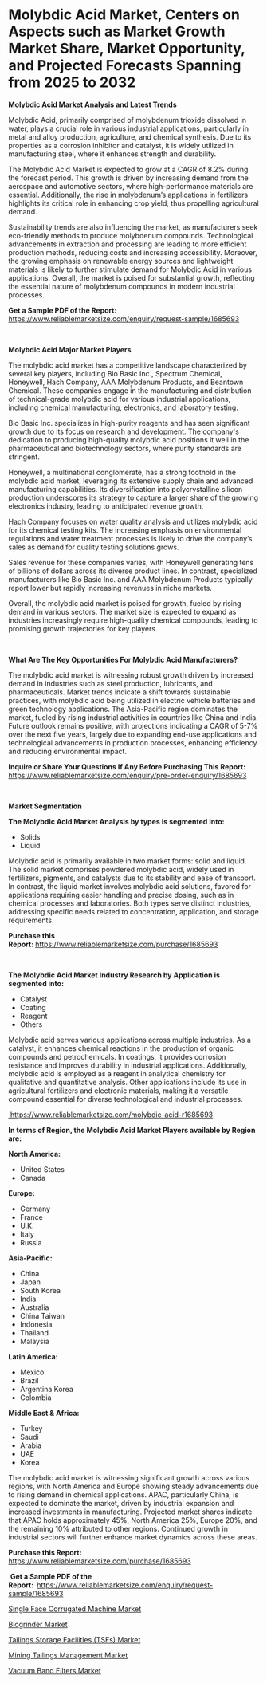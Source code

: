 <p><h1>Molybdic Acid Market, Centers on Aspects such as Market Growth Market Share, Market Opportunity, and Projected Forecasts Spanning from 2025 to 2032</h1></p><p><strong>Molybdic Acid Market Analysis and Latest Trends</strong></p>
<p><p>Molybdic Acid, primarily comprised of molybdenum trioxide dissolved in water, plays a crucial role in various industrial applications, particularly in metal and alloy production, agriculture, and chemical synthesis. Due to its properties as a corrosion inhibitor and catalyst, it is widely utilized in manufacturing steel, where it enhances strength and durability. </p><p>The Molybdic Acid Market is expected to grow at a CAGR of 8.2% during the forecast period. This growth is driven by increasing demand from the aerospace and automotive sectors, where high-performance materials are essential. Additionally, the rise in molybdenum’s applications in fertilizers highlights its critical role in enhancing crop yield, thus propelling agricultural demand. </p><p>Sustainability trends are also influencing the market, as manufacturers seek eco-friendly methods to produce molybdenum compounds. Technological advancements in extraction and processing are leading to more efficient production methods, reducing costs and increasing accessibility. Moreover, the growing emphasis on renewable energy sources and lightweight materials is likely to further stimulate demand for Molybdic Acid in various applications. Overall, the market is poised for substantial growth, reflecting the essential nature of molybdenum compounds in modern industrial processes.</p></p>
<p><strong>Get a Sample PDF of the Report:&nbsp;</strong> <a href="https://www.reliablemarketsize.com/enquiry/request-sample/1685693?utm_campaign=1885&utm_medium=2&utm_source=Github&utm_content=ia&utm_term=24032025&utm_id=molybdic-acid">https://www.reliablemarketsize.com/enquiry/request-sample/1685693</a></p>
<p>&nbsp;</p>
<p><strong>Molybdic Acid Major Market Players</strong></p>
<p><p>The molybdic acid market has a competitive landscape characterized by several key players, including Bio Basic Inc., Spectrum Chemical, Honeywell, Hach Company, AAA Molybdenum Products, and Beantown Chemical. These companies engage in the manufacturing and distribution of technical-grade molybdic acid for various industrial applications, including chemical manufacturing, electronics, and laboratory testing.</p><p>Bio Basic Inc. specializes in high-purity reagents and has seen significant growth due to its focus on research and development. The company's dedication to producing high-quality molybdic acid positions it well in the pharmaceutical and biotechnology sectors, where purity standards are stringent.</p><p>Honeywell, a multinational conglomerate, has a strong foothold in the molybdic acid market, leveraging its extensive supply chain and advanced manufacturing capabilities. Its diversification into polycrystalline silicon production underscores its strategy to capture a larger share of the growing electronics industry, leading to anticipated revenue growth.</p><p>Hach Company focuses on water quality analysis and utilizes molybdic acid for its chemical testing kits. The increasing emphasis on environmental regulations and water treatment processes is likely to drive the company’s sales as demand for quality testing solutions grows.</p><p>Sales revenue for these companies varies, with Honeywell generating tens of billions of dollars across its diverse product lines. In contrast, specialized manufacturers like Bio Basic Inc. and AAA Molybdenum Products typically report lower but rapidly increasing revenues in niche markets.</p><p>Overall, the molybdic acid market is poised for growth, fueled by rising demand in various sectors. The market size is expected to expand as industries increasingly require high-quality chemical compounds, leading to promising growth trajectories for key players.</p></p>
<p>&nbsp;</p>
<p><strong>What Are The Key Opportunities For Molybdic Acid Manufacturers?</strong></p>
<p><p>The molybdic acid market is witnessing robust growth driven by increased demand in industries such as steel production, lubricants, and pharmaceuticals. Market trends indicate a shift towards sustainable practices, with molybdic acid being utilized in electric vehicle batteries and green technology applications. The Asia-Pacific region dominates the market, fueled by rising industrial activities in countries like China and India. Future outlook remains positive, with projections indicating a CAGR of 5-7% over the next five years, largely due to expanding end-use applications and technological advancements in production processes, enhancing efficiency and reducing environmental impact.</p></p>
<p><strong>Inquire or Share Your Questions If Any Before Purchasing This Report:</strong> <a href="https://www.reliablemarketsize.com/enquiry/pre-order-enquiry/1685693?utm_campaign=1885&utm_medium=2&utm_source=Github&utm_content=ia&utm_term=24032025&utm_id=molybdic-acid">https://www.reliablemarketsize.com/enquiry/pre-order-enquiry/1685693</a></p>
<p>&nbsp;</p>
<p><strong>Market Segmentation</strong></p>
<p><strong>The Molybdic Acid Market Analysis by types is segmented into:</strong></p>
<p><ul><li>Solids</li><li>Liquid</li></ul></p>
<p><p>Molybdic acid is primarily available in two market forms: solid and liquid. The solid market comprises powdered molybdic acid, widely used in fertilizers, pigments, and catalysts due to its stability and ease of transport. In contrast, the liquid market involves molybdic acid solutions, favored for applications requiring easier handling and precise dosing, such as in chemical processes and laboratories. Both types serve distinct industries, addressing specific needs related to concentration, application, and storage requirements.</p></p>
<p><strong>Purchase this Report:&nbsp;</strong><a href="https://www.reliablemarketsize.com/purchase/1685693?utm_campaign=1885&utm_medium=2&utm_source=Github&utm_content=ia&utm_term=24032025&utm_id=molybdic-acid">https://www.reliablemarketsize.com/purchase/1685693</a></p>
<p>&nbsp;</p>
<p><strong>The Molybdic Acid Market Industry Research by Application is segmented into:</strong></p>
<p><ul><li>Catalyst</li><li>Coating</li><li>Reagent</li><li>Others</li></ul></p>
<p><p>Molybdic acid serves various applications across multiple industries. As a catalyst, it enhances chemical reactions in the production of organic compounds and petrochemicals. In coatings, it provides corrosion resistance and improves durability in industrial applications. Additionally, molybdic acid is employed as a reagent in analytical chemistry for qualitative and quantitative analysis. Other applications include its use in agricultural fertilizers and electronic materials, making it a versatile compound essential for diverse technological and industrial processes.</p></p>
<p><a href="https://www.reliablemarketsize.com/molybdic-acid-r1685693?utm_campaign=1885&utm_medium=2&utm_source=Github&utm_content=ia&utm_term=24032025&utm_id=molybdic-acid">&nbsp;https://www.reliablemarketsize.com/molybdic-acid-r1685693</a></p>
<p><strong>In terms of Region, the Molybdic Acid Market Players available by Region are:</strong></p>
<p>
    <p> <strong> North America: </strong>
        <ul>
            <li>United States</li>
            <li>Canada</li>
        </ul>
        </p> 
    <p> <strong> Europe: </strong>
        <ul>
            <li>Germany</li>
            <li>France</li>
            <li>U.K.</li>
            <li>Italy</li>
            <li>Russia</li>
        </ul>
        </p> 
    <p> <strong> Asia-Pacific: </strong>
        <ul>
            <li>China</li>
            <li>Japan</li>
            <li>South Korea</li>
            <li>India</li>
            <li>Australia</li>
            <li>China Taiwan</li>
            <li>Indonesia</li>
            <li>Thailand</li>
            <li>Malaysia</li>
        </ul>
        </p> 
    <p> <strong> Latin America: </strong>
        <ul>
            <li>Mexico</li>
            <li>Brazil</li>
            <li>Argentina Korea</li>
            <li>Colombia</li>
        </ul>
        </p> 
    <p> <strong> Middle East & Africa: </strong>
        <ul>
            <li>Turkey</li>
            <li>Saudi</li>
            <li>Arabia</li>
            <li>UAE</li>
            <li>Korea</li>
        </ul>
    </p>
    </p>
<p><p>The molybdic acid market is witnessing significant growth across various regions, with North America and Europe showing steady advancements due to rising demand in chemical applications. APAC, particularly China, is expected to dominate the market, driven by industrial expansion and increased investments in manufacturing. Projected market shares indicate that APAC holds approximately 45%, North America 25%, Europe 20%, and the remaining 10% attributed to other regions. Continued growth in industrial sectors will further enhance market dynamics across these areas.</p></p>
<p><strong>Purchase this Report: </strong><a href="https://www.reliablemarketsize.com/purchase/1685693?utm_campaign=1885&utm_medium=2&utm_source=Github&utm_content=ia&utm_term=24032025&utm_id=molybdic-acid">https://www.reliablemarketsize.com/purchase/1685693</a></p>
<p>&nbsp;<strong>Get a Sample PDF of the Report:&nbsp;&nbsp;</strong><a href="https://www.reliablemarketsize.com/enquiry/request-sample/1685693?utm_campaign=1885&utm_medium=2&utm_source=Github&utm_content=ia&utm_term=24032025&utm_id=molybdic-acid">https://www.reliablemarketsize.com/enquiry/request-sample/1685693</a></p>
<p><strong></strong></p>
<p><p><a href="https://github.com/saribuissawi/Market-Research-Report-List-1/blob/main/single-face-corrugated-machine-market.md?utm_campaign=1885&utm_medium=2&utm_source=Github&utm_content=ia&utm_term=24032025&utm_id=molybdic-acid">Single Face Corrugated Machine Market</a></p><p><a href="https://github.com/furnoirons9e/Market-Research-Report-List-1/blob/main/biogrinder-market.md?utm_campaign=1885&utm_medium=2&utm_source=Github&utm_content=ia&utm_term=24032025&utm_id=molybdic-acid">Biogrinder Market</a></p><p><a href="https://github.com/sentoljinqiu/Market-Research-Report-List-1/blob/main/tailings-storage-facilities-tsfs-market.md?utm_campaign=1885&utm_medium=2&utm_source=Github&utm_content=ia&utm_term=24032025&utm_id=molybdic-acid">Tailings Storage Facilities (TSFs) Market</a></p><p><a href="https://github.com/vandelmanize/Market-Research-Report-List-1/blob/main/mining-tailings-management-market.md?utm_campaign=1885&utm_medium=2&utm_source=Github&utm_content=ia&utm_term=24032025&utm_id=molybdic-acid">Mining Tailings Management Market</a></p><p><a href="https://github.com/foddekampo/Market-Research-Report-List-1/blob/main/vacuum-band-filters-market.md?utm_campaign=1885&utm_medium=2&utm_source=Github&utm_content=ia&utm_term=24032025&utm_id=molybdic-acid">Vacuum Band Filters Market</a></p></p>
